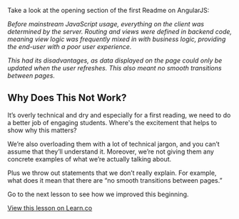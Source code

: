 Take a look at the opening section of the first Readme on AngularJS:

*Before mainstream JavaScript usage, everything on the client was determined by the server. Routing and views were defined in backend code, meaning view logic was frequently mixed in with business logic, providing the end-user with a poor user experience.*

*This had its disadvantages, as data displayed on the page could only be updated when the user refreshes. This also meant no smooth transitions between pages.*


## Why Does This Not Work? 

It’s overly technical and dry and especially for a first reading, we need to do a better job of engaging students. Where's the excitement that helps to show why this matters? 

We’re also overloading them with a lot of technical jargon, and you can’t assume that they’ll understand it. Moreover, we’re not giving them any concrete examples of what we’re actually talking about. 

Plus we throw out statements that we don’t really explain. For example, what does it mean that there are “no smooth transitions between pages.”

Go to the next lesson to see how we improved this beginning. 

<a href='https://learn.co/lessons/example-a-not-so-great-beginning' data-visibility='hidden'>View this lesson on Learn.co</a>
